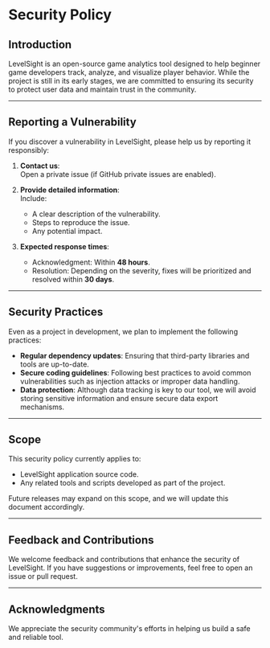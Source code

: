 # Security Policy

## Introduction

LevelSight is an open-source game analytics tool designed to help beginner game developers track, analyze, and visualize player behavior. While the project is still in its early stages, we are committed to ensuring its security to protect user data and maintain trust in the community.

---

## Reporting a Vulnerability

If you discover a vulnerability in LevelSight, please help us by reporting it responsibly:

1. **Contact us**:  
   Open a private issue (if GitHub private issues are enabled).

2. **Provide detailed information**:  
   Include:
   - A clear description of the vulnerability.
   - Steps to reproduce the issue.
   - Any potential impact.

3. **Expected response times**:  
   - Acknowledgment: Within **48 hours**.
   - Resolution: Depending on the severity, fixes will be prioritized and resolved within **30 days**.

---

## Security Practices

Even as a project in development, we plan to implement the following practices:
- **Regular dependency updates**: Ensuring that third-party libraries and tools are up-to-date.
- **Secure coding guidelines**: Following best practices to avoid common vulnerabilities such as injection attacks or improper data handling.
- **Data protection**: Although data tracking is key to our tool, we will avoid storing sensitive information and ensure secure data export mechanisms.

---

## Scope

This security policy currently applies to:
- LevelSight application source code.
- Any related tools and scripts developed as part of the project.

Future releases may expand on this scope, and we will update this document accordingly.

---

## Feedback and Contributions

We welcome feedback and contributions that enhance the security of LevelSight. If you have suggestions or improvements, feel free to open an issue or pull request.

---

## Acknowledgments

We appreciate the security community's efforts in helping us build a safe and reliable tool.

